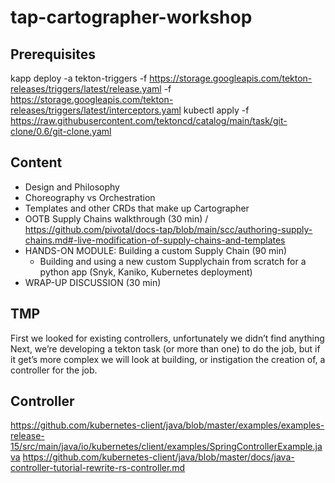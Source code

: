 # tap-cartographer-workshop

## Prerequisites
kapp deploy -a tekton-triggers -f https://storage.googleapis.com/tekton-releases/triggers/latest/release.yaml -f https://storage.googleapis.com/tekton-releases/triggers/latest/interceptors.yaml
kubectl apply -f https://raw.githubusercontent.com/tektoncd/catalog/main/task/git-clone/0.6/git-clone.yaml

## Content
- Design and Philosophy
- Choreography vs Orchestration
- Templates and other CRDs that make up Cartographer
- OOTB Supply Chains walkthrough (30 min) / https://github.com/pivotal/docs-tap/blob/main/scc/authoring-supply-chains.md#-live-modification-of-supply-chains-and-templates
- HANDS-ON MODULE: Building a custom Supply Chain (90 min)
  - Building and using a new custom Supplychain from scratch for a python app (Snyk, Kaniko, Kubernetes deployment)
- WRAP-UP DISCUSSION (30 min)




## TMP 

First we looked for existing controllers, unfortunately we didn’t find anything
Next, we’re developing a tekton task (or more than one) to do the job, but if it get’s more complex we will look at building, or instigation the creation of, a controller for the job.


## Controller
https://github.com/kubernetes-client/java/blob/master/examples/examples-release-15/src/main/java/io/kubernetes/client/examples/SpringControllerExample.java
https://github.com/kubernetes-client/java/blob/master/docs/java-controller-tutorial-rewrite-rs-controller.md

